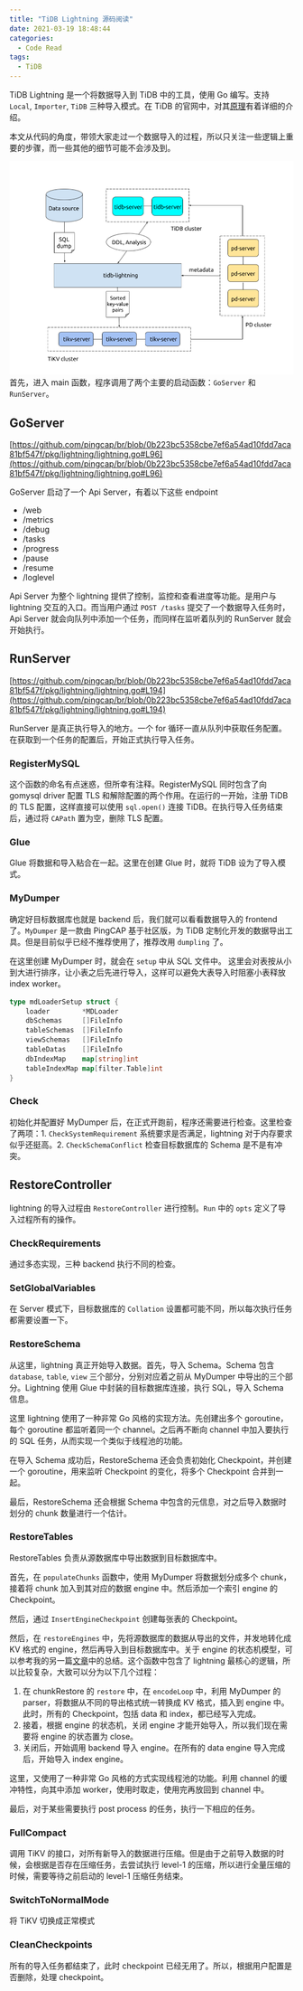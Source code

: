 ```yaml
---
title: "TiDB Lightning 源码阅读"
date: 2021-03-19 18:48:44
categories:
  - Code Read
tags:
  - TiDB
---
```


TiDB Lightning 是一个将数据导入到 TiDB 中的工具，使用 Go 编写。支持 `Local`, `Importer`, `TiDB` 三种导入模式。在 TiDB 的官网中，对其[原理]()有着详细的介绍。

本文从代码的角度，带领大家走过一个数据导入的过程，所以只关注一些逻辑上重要的步骤，而一些其他的细节可能不会涉及到。

![](./1.png)
首先，进入 main 函数，程序调用了两个主要的启动函数：`GoServer` 和 `RunServer`。

## GoServer

[https://github.com/pingcap/br/blob/0b223bc5358cbe7ef6a54ad10fdd7aca81bf547f/pkg/lightning/lightning.go#L96](https://github.com/pingcap/br/blob/0b223bc5358cbe7ef6a54ad10fdd7aca81bf547f/pkg/lightning/lightning.go#L96)

GoServer 启动了一个 Api Server，有着以下这些 endpoint
- /web
- /metrics
- /debug
- /tasks
- /progress
- /pause
- /resume
- /loglevel

Api Server 为整个 lightning 提供了控制，监控和查看进度等功能。是用户与 lightning 交互的入口。而当用户通过 `POST /tasks` 提交了一个数据导入任务时，Api Server 就会向队列中添加一个任务，而同样在监听着队列的 RunServer 就会开始执行。

## RunServer

[https://github.com/pingcap/br/blob/0b223bc5358cbe7ef6a54ad10fdd7aca81bf547f/pkg/lightning/lightning.go#L194](https://github.com/pingcap/br/blob/0b223bc5358cbe7ef6a54ad10fdd7aca81bf547f/pkg/lightning/lightning.go#L194)

RunServer 是真正执行导入的地方。一个 for 循环一直从队列中获取任务配置。在获取到一个任务的配置后，开始正式执行导入任务。

### RegisterMySQL

这个函数的命名有点迷惑，但所幸有注释。RegisterMySQL 同时包含了向 gomysql driver 配置 TLS 和解除配置的两个作用。在运行的一开始，注册 TiDB 的 TLS 配置，这样直接可以使用 `sql.open()` 连接 TiDB。在执行导入任务结束后，通过将 `CAPath` 置为空，删除 TLS 配置。

### Glue

Glue 将数据和导入粘合在一起。这里在创建 Glue 时，就将 TiDB 设为了导入模式。

### MyDumper

确定好目标数据库也就是 backend 后，我们就可以看看数据导入的 frontend 了。`MyDumper` 是一款由 PingCAP 基于社区版，为 TiDB 定制化开发的数据导出工具。但是目前似乎已经不推荐使用了，推荐改用 `dumpling` 了。

在这里创建 MyDumper 时，就会在 `setup` 中从 SQL 文件中。 这里会对表按从小到大进行排序，让小表之后先进行导入，这样可以避免大表导入时阻塞小表释放 index worker。

```go
type mdLoaderSetup struct {
	loader        *MDLoader
	dbSchemas     []FileInfo
	tableSchemas  []FileInfo
	viewSchemas   []FileInfo
	tableDatas    []FileInfo
	dbIndexMap    map[string]int
	tableIndexMap map[filter.Table]int
}
```

### Check

初始化并配置好 MyDumper 后，在正式开跑前，程序还需要进行检查。这里检查了两项：1. `CheckSystemRequirement` 系统要求是否满足，lightning 对于内存要求似乎还挺高。2. `CheckSchemaConflict` 检查目标数据库的 Schema 是不是有冲突。

## RestoreController

lightning 的导入过程由 `RestoreController` 进行控制。`Run` 中的 `opts` 定义了导入过程所有的操作。

### CheckRequirements

通过多态实现，三种 backend 执行不同的检查。

### SetGlobalVariables

在 Server 模式下，目标数据库的 `Collation` 设置都可能不同，所以每次执行任务都需要设置一下。

### RestoreSchema

从这里，lightning 真正开始导入数据。首先，导入 Schema。Schema 包含 `database`, `table`, `view` 三个部分，分别对应着之前从 MyDumper 中导出的三个部分。Lightning 使用 Glue 中封装的目标数据库连接，执行 SQL，导入 Schema 信息。

这里 lightning 使用了一种非常 Go 风格的实现方法。先创建出多个 goroutine，每个 goroutine 都监听着同一个 channel。之后再不断向 channel 中加入要执行的 SQL 任务，从而实现一个类似于线程池的功能。

在导入 Schema 成功后，RestoreSchema 还会负责初始化 Checkpoint，并创建一个 goroutine，用来监听 Checkpoint 的变化，将多个 Checkpoint 合并到一起。

最后，RestoreSchema 还会根据 Schema 中包含的元信息，对之后导入数据时划分的 chunk 数量进行一个估计。

### RestoreTables

RestoreTables 负责从源数据库中导出数据到目标数据库中。

首先，在 `populateChunks` 函数中，使用 MyDumper 将数据划分成多个 chunk，接着将 chunk 加入到其对应的数据 engine 中。然后添加一个索引 engine 的 Checkpoint。

然后，通过 `InsertEngineCheckpoint` 创建每张表的 Checkpoint。

然后，在 `restoreEngines` 中，先将源数据库的数据从导出的文件，并发地转化成 KV 格式的 engine，然后再导入到目标数据库中。关于 engine 的状态机模型，可以参考我的另一篇[文章](https://blog.abingcbc.cn/2021/03/17/tikv-importer)中的总结。这个函数中包含了 lightning 最核心的逻辑，所以比较复杂，大致可以分为以下几个过程：

1. 在 chunkRestore 的 `restore` 中，在 `encodeLoop` 中，利用 MyDumper 的 parser，将数据从不同的导出格式统一转换成 KV 格式，插入到 engine 中。此时，所有的 Checkpoint，包括 data 和 index，都已经写入完成。
2. 接着，根据 engine 的状态机，关闭 engine 才能开始导入，所以我们现在需要将 engine 的状态置为 close。
3. 关闭后，开始调用 backend 导入 engine。在所有的 data engine 导入完成后，开始导入 index engine。

这里，又使用了一种非常 Go 风格的方式实现线程池的功能。利用 channel 的缓冲特性，向其中添加 worker，使用时取走，使用完再放回到 channel 中。

最后，对于某些需要执行 post process 的任务，执行一下相应的任务。

### FullCompact

调用 TiKV 的接口，对所有新导入的数据进行压缩。但是由于之前导入数据的时候，会根据是否存在压缩任务，去尝试执行 level-1 的压缩，所以进行全量压缩的时候，需要等待之前启动的 level-1 压缩任务结束。

### SwitchToNormalMode

将 TiKV 切换成正常模式

### CleanCheckpoints

所有的导入任务都结束了，此时 checkpoint 已经无用了。所以，根据用户配置是否删除，处理 checkpoint。